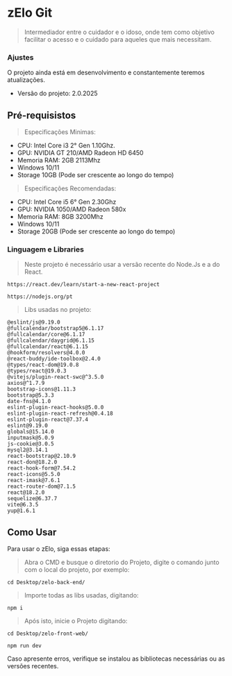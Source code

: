 # zElo Git

> Intermediador entre o cuidador e o idoso, onde tem como objetivo facilitar o acesso e o cuidado para aqueles que mais necessitam.


### Ajustes

O projeto ainda está em desenvolvimento e constantemente teremos atualizações.

- Versão do projeto: 2.0.2025

## Pré-requisistos

> Especificações Minimas:

- CPU: Intel Core i3 2° Gen 1.10Ghz.
- GPU: NVIDIA GT 210/AMD Radeon HD 6450
- Memoria RAM: 2GB 2113Mhz
- Windows 10/11
- Storage 10GB (Pode ser crescente ao longo do tempo)

> Especificações Recomendadas:

- CPU: Intel Core i5 6° Gen 2.30Ghz
- GPU: NVIDIA 1050/AMD Radeon 580x
- Memoria RAM: 8GB 3200Mhz
- Windows 10/11
- Storage 20GB (Pode ser crescente ao longo do tempo)

### Linguagem e Libraries

> Neste projeto é necessário usar a versão recente do Node.Js e a do React.

```
https://react.dev/learn/start-a-new-react-project
```
```
https://nodejs.org/pt
```

> Libs usadas no projeto:

```
@eslint/js@9.19.0
@fullcalendar/bootstrap5@6.1.17
@fullcalendar/core@6.1.17
@fullcalendar/daygrid@6.1.15
@fullcalendar/react@6.1.15
@hookform/resolvers@4.0.0
@react-buddy/ide-toolbox@2.4.0
@types/react-dom@19.0.8
@types/react@19.0.3
@vitejs/plugin-react-swc@^3.5.0
axios@^1.7.9
bootstrap-icons@1.11.3
bootstrap@5.3.3
date-fns@4.1.0
eslint-plugin-react-hooks@5.0.0
eslint-plugin-react-refresh@0.4.18
eslint-plugin-react@7.37.4
eslint@9.19.0
globals@15.14.0
inputmask@5.0.9
js-cookie@3.0.5
mysql2@3.14.1
react-bootstrap@2.10.9
react-don@18.2.0
react-hook-form@7.54.2
react-icons@5.5.0
react-imask@7.6.1
react-router-dom@7.1.5
react@18.2.0
sequelize@6.37.7
vite@6.3.5
yup@1.6.1
```

## Como Usar

Para usar o zElo, siga essas etapas:

> Abra o CMD e busque o diretorio do Projeto, digite o comando junto com o local do projeto, por exemplo: 
```
cd Desktop/zelo-back-end/
```
> Importe todas as libs usadas, digitando:
```
npm i
```
> Após isto, inicie o Projeto digitando:
```
cd Desktop/zelo-front-web/
```
```
npm run dev
```

Caso apresente erros, verifique se instalou as bibliotecas necessárias ou as versões recentes.
